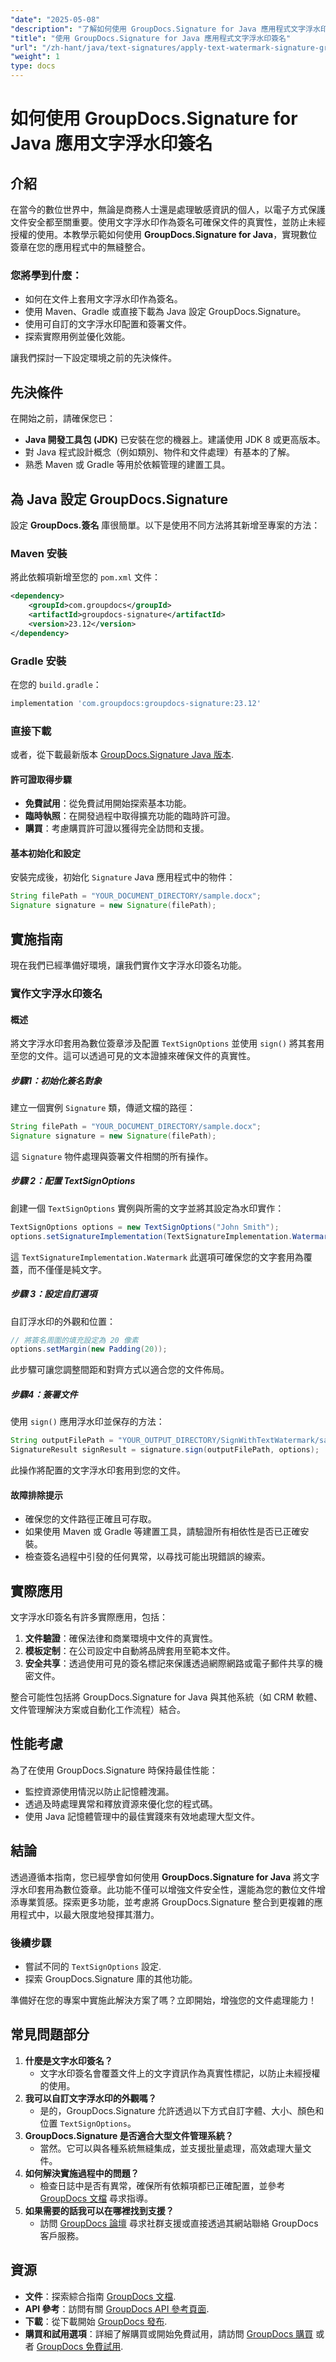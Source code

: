 ```yaml
---
"date": "2025-05-08"
"description": "了解如何使用 GroupDocs.Signature for Java 應用程式文字浮水印簽章。有效保護您的文件並增強其真實性。"
"title": "使用 GroupDocs.Signature for Java 應用程式文字浮水印簽名"
"url": "/zh-hant/java/text-signatures/apply-text-watermark-signature-groupdocs-java/"
"weight": 1
type: docs
---
```

# 如何使用 GroupDocs.Signature for Java 應用文字浮水印簽名

## 介紹
在當今的數位世界中，無論是商務人士還是處理敏感資訊的個人，以電子方式保護文件安全都至關重要。使用文字浮水印作為簽名可確保文件的真實性，並防止未經授權的使用。本教學示範如何使用 **GroupDocs.Signature for Java**，實現數位簽章在您的應用程式中的無縫整合。

### 您將學到什麼：
- 如何在文件上套用文字浮水印作為簽名。
- 使用 Maven、Gradle 或直接下載為 Java 設定 GroupDocs.Signature。
- 使用可自訂的文字浮水印配置和簽署文件。
- 探索實際用例並優化效能。

讓我們探討一下設定環境之前的先決條件。

## 先決條件
在開始之前，請確保您已：
- **Java 開發工具包 (JDK)** 已安裝在您的機器上。建議使用 JDK 8 或更高版本。
- 對 Java 程式設計概念（例如類別、物件和文件處理）有基本的了解。
- 熟悉 Maven 或 Gradle 等用於依賴管理的建置工具。

## 為 Java 設定 GroupDocs.Signature
設定 **GroupDocs.簽名** 庫很簡單。以下是使用不同方法將其新增至專案的方法：

### Maven 安裝
將此依賴項新增至您的 `pom.xml` 文件：
```xml
<dependency>
    <groupId>com.groupdocs</groupId>
    <artifactId>groupdocs-signature</artifactId>
    <version>23.12</version>
</dependency>
```

### Gradle 安裝
在您的 `build.gradle`：
```gradle
implementation 'com.groupdocs:groupdocs-signature:23.12'
```

### 直接下載
或者，從下載最新版本 [GroupDocs.Signature Java 版本](https://releases。groupdocs.com/signature/java/).

#### 許可證取得步驟
- **免費試用**：從免費試用開始探索基本功能。
- **臨時執照**：在開發過程中取得擴充功能的臨時許可證。
- **購買**：考慮購買許可證以獲得完全訪問和支援。

#### 基本初始化和設定
安裝完成後，初始化 `Signature` Java 應用程式中的物件：
```java
String filePath = "YOUR_DOCUMENT_DIRECTORY/sample.docx";
Signature signature = new Signature(filePath);
```

## 實施指南
現在我們已經準備好環境，讓我們實作文字浮水印簽名功能。

### 實作文字浮水印簽名

#### 概述
將文字浮水印套用為數位簽章涉及配置 `TextSignOptions` 並使用 `sign()` 將其套用至您的文件。這可以透過可見的文本證據來確保文件的真實性。

##### 步驟1：初始化簽名對象
建立一個實例 `Signature` 類，傳遞文檔的路徑：
```java
String filePath = "YOUR_DOCUMENT_DIRECTORY/sample.docx";
Signature signature = new Signature(filePath);
```
這 `Signature` 物件處理與簽署文件相關的所有操作。

##### 步驟 2：配置 TextSignOptions
創建一個 `TextSignOptions` 實例與所需的文字並將其設定為水印實作：
```java
TextSignOptions options = new TextSignOptions("John Smith");
options.setSignatureImplementation(TextSignatureImplementation.Watermark);
```
這 `TextSignatureImplementation.Watermark` 此選項可確保您的文字套用為覆蓋，而不僅僅是純文字。

##### 步驟 3：設定自訂選項
自訂浮水印的外觀和位置：
```java
// 將簽名周圍的填充設定為 20 像素
options.setMargin(new Padding(20));
```
此步驟可讓您調整間距和對齊方式以適合您的文件佈局。

##### 步驟4：簽署文件
使用 `sign()` 應用浮水印並保存的方法：
```java
String outputFilePath = "YOUR_OUTPUT_DIRECTORY/SignWithTextWatermark/sample_signed.docx";
SignatureResult signResult = signature.sign(outputFilePath, options);
```
此操作將配置的文字浮水印套用到您的文件。

#### 故障排除提示
- 確保您的文件路徑正確且可存取。
- 如果使用 Maven 或 Gradle 等建置工具，請驗證所有相依性是否已正確安裝。
- 檢查簽名過程中引發的任何異常，以尋找可能出現錯誤的線索。

## 實際應用
文字浮水印簽名有許多實際應用，包括：
1. **文件驗證**：確保法律和商業環境中文件的真實性。
2. **模板定制**：在公司設定中自動將品牌套用至範本文件。
3. **安全共享**：透過使用可見的簽名標記來保護透過網際網路或電子郵件共享的機密文件。

整合可能性包括將 GroupDocs.Signature for Java 與其他系統（如 CRM 軟體、文件管理解決方案或自動化工作流程）結合。

## 性能考慮
為了在使用 GroupDocs.Signature 時保持最佳性能：
- 監控資源使用情況以防止記憶體洩漏。
- 透過及時處理異常和釋放資源來優化您的程式碼。
- 使用 Java 記憶體管理中的最佳實踐來有效地處理大型文件。

## 結論
透過遵循本指南，您已經學會如何使用 **GroupDocs.Signature for Java** 將文字浮水印套用為數位簽章。此功能不僅可以增強文件安全性，還能為您的數位文件增添專業質感。探索更多功能，並考慮將 GroupDocs.Signature 整合到更複雜的應用程式中，以最大限度地發揮其潛力。

### 後續步驟
- 嘗試不同的 `TextSignOptions` 設定.
- 探索 GroupDocs.Signature 庫的其他功能。

準備好在您的專案中實施此解決方案了嗎？立即開始，增強您的文件處理能力！

## 常見問題部分
1. **什麼是文字水印簽名？**
   - 文字水印簽名會覆蓋文件上的文字資訊作為真實性標記，以防止未經授權的使用。
2. **我可以自訂文字浮水印的外觀嗎？**
   - 是的，GroupDocs.Signature 允許透過以下方式自訂字體、大小、顏色和位置 `TextSignOptions`。
3. **GroupDocs.Signature 是否適合大型文件管理系統？**
   - 當然。它可以與各種系統無縫集成，並支援批量處理，高效處理大量文件。
4. **如何解決實施過程中的問題？**
   - 檢查日誌中是否有異常，確保所有依賴項都已正確配置，並參考 [GroupDocs 文檔](https://docs.groupdocs.com/signature/java/) 尋求指導。
5. **如果需要的話我可以在哪裡找到支援？**
   - 訪問 [GroupDocs 論壇](https://forum.groupdocs.com/c/signature/) 尋求社群支援或直接透過其網站聯絡 GroupDocs 客戶服務。

## 資源
- **文件**：探索綜合指南 [GroupDocs 文檔](https://docs。groupdocs.com/signature/java/).
- **API 參考**：訪問有關 [GroupDocs API 參考頁面](https://reference。groupdocs.com/signature/java/).
- **下載**：從下載開始 [GroupDocs 發布](https://releases。groupdocs.com/signature/java/).
- **購買和試用選項**：詳細了解購買或開始免費試用，請訪問 [GroupDocs 購買](https://purchase.groupdocs.com/buy) 或者 [GroupDocs 免費試用](https://releases。groupdocs.com/signature/java/).